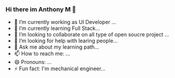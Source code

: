 ### Hi there im Anthony M 👋


- 🔭 I’m currently working as UI Developer ...
- 🌱 I’m currently learning Full Stack...
- 👯 I’m looking to collaborate on all type of open soucre project ...
- 🤔 I’m looking for help with learing people...
- 💬 Ask me about my learning path...
- 📫 How to reach me: ...
- 😄 Pronouns: ...
- ⚡ Fun fact: I'm mechanical engineer...

